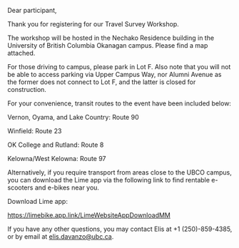 Dear participant,

 

Thank you for registering for our Travel Survey Workshop.

 

The workshop will be hosted in the Nechako Residence building in the University of British Columbia Okanagan campus. Please find a map attached.

 

For those driving to campus, please park in Lot F. Also note that you will not be able to access parking via Upper Campus Way, nor Alumni Avenue as the former does not connect to Lot F, and the latter is closed for construction.

 

For your convenience, transit routes to the event have been included below:

Vernon, Oyama, and Lake Country: Route 90

Winfield: Route 23

OK College and Rutland: Route 8

Kelowna/West Kelowna: Route 97

 

Alternatively, if you require transport from areas close to the UBCO campus, you can download the Lime app via the following link to find rentable e-scooters and e-bikes near you.

Download Lime app:

https://limebike.app.link/LimeWebsiteAppDownloadMM

 

If you have any other questions, you may contact Elis at +1 (250)-859-4385, or by email at elis.davanzo@ubc.ca.
